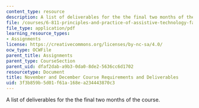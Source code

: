 ```yaml
---
content_type: resource
description: A list of deliverables for the the final two months of the course.
file: /courses/6-811-principles-and-practice-of-assistive-technology-fall-2014/3f3b859b5d01f61a168ea234443870c3_MIT6_811F14_Deliverables.pdf
file_type: application/pdf
learning_resource_types:
- Assignments
license: https://creativecommons.org/licenses/by-nc-sa/4.0/
ocw_type: OCWFile
parent_title: Assignments
parent_type: CourseSection
parent_uid: dfaf2dab-a9b3-0da0-8de2-5636cc6d1702
resourcetype: Document
title: November and December Course Requirements and Deliverables
uid: 3f3b859b-5d01-f61a-168e-a234443870c3
---
```

A list of deliverables for the the final two months of the course.